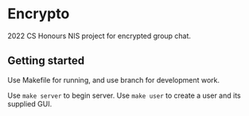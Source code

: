 # Encrypto

2022 CS Honours NIS project for encrypted group chat.

## Getting started

Use Makefile for running, and use branch for development work. 

Use `make server` to begin server.
Use `make user` to create a user and its supplied GUI.
